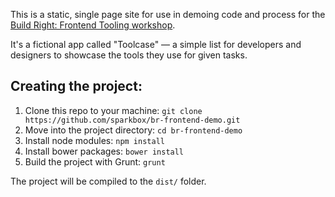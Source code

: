 This is a static, single page site for use in demoing code and process for the [Build Right: Frontend Tooling workshop](https://github.com/sparkbox/BR-Front-End-Tooling).

It's a fictional app called "Toolcase" — a simple list for developers and designers to showcase the tools they use for given tasks.

## Creating the project:

1. Clone this repo to your machine: `git clone https://github.com/sparkbox/br-frontend-demo.git`
2. Move into the project directory: `cd br-frontend-demo`
3. Install node modules: `npm install`
4. Install bower packages: `bower install`
5. Build the project with Grunt: `grunt`

The project will be compiled to the `dist/` folder.
